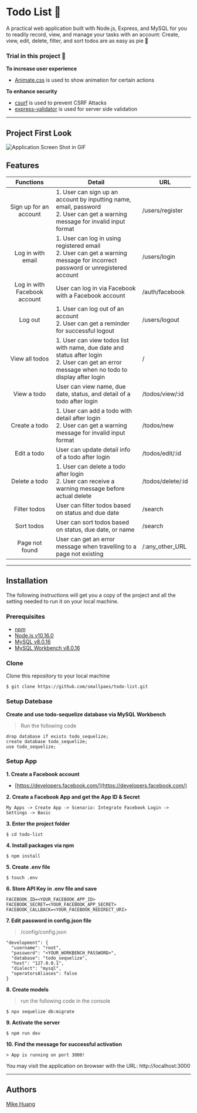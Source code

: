 # Todo List 📆
A practical web application built with Node.js, Express, and MySQL for you to readily record, view, and manage your tasks with an account: Create, view, edit, delete, filter, and sort todos are as easy as pie 🥧


### Trial in this project 🤠
**To increase user experience**
+ [Animate.css](https://daneden.github.io/animate.css/) is used to show animation for certain actions


**To enhance security**
+ [csurf](https://www.npmjs.com/package/csurf) is used to prevent CSRF Attacks 
+ [express-validator](https://www.npmjs.com/package/express-validator) is used for server side validation

___

## Project First Look
![Application Screen Shot in GIF](todoList.gif)


## Features
| Functions              | Detail                                            | URL                         |
| :--------------------: | ------------------------------------------------- | --------------------------- |
| Sign up for an account | 1. User can sign up an account by inputting name, email, password<br>2. User can get a warning message for invalid input format | /users/register |
| Log in with email | 1. User can log in using registered email<br>2. User can get a warning message for incorrect password or unregistered account | /users/login |
| Log in with Facebook account | User can log in via Facebook with a Facebook account | /auth/facebook |
| Log out | 1. User can log out of an account<br>2. User can get a reminder for successful logout | /users/logout |
| View all todos | 1. User can view todos list with name, due date and status after login<br>2. User can get an error message when no todo to display after login | / |
| View a todo | User can view name, due date, status, and detail of a todo after login | /todos/view/:id |
| Create a todo | 1. User can add a todo with detail after login<br>2. User can get a warning message for invalid input format | /todos/new |   
| Edit a todo | User can update detail info of a todo after login | /todos/edit/:id |
| Delete a todo | 1. User can delete a todo after login<br>2. User can receive a warning message before actual delete | /todos/delete/:id |
| Filter todos | User can filter todos based on status and due date | /search |
| Sort todos | User can sort todos based on status, due date, or name | /search |
| Page not found | User can get an error message when travelling to a page not existing | /:any_other_URL |

___

## Installation
The following instructions will get you a copy of the project and all the setting needed to run it on your local machine.


### Prerequisites

- [npm](https://www.npmjs.com/get-npm)
- [Node.js v10.16.0](https://nodejs.org/en/download/)
- [MySQL v8.0.16](https://dev.mysql.com/downloads/mysql/)
- [MySQL Workbench v8.0.16](https://dev.mysql.com/downloads/workbench/)


### Clone

Clone this repository to your local machine

```
$ git clone https://github.com/smallpaes/todo-list.git
```

### Setup Datebase

**Create and use todo-sequelize database via MySQL Workbench**

> Run the following code
```
drop database if exists todo_sequelize;
create database todo_sequelize;
use todo_sequelize;
```

### Setup App

**1. Create a Facebook account**
- [https://developers.facebook.com/](https://developers.facebook.com/)

**2. Create a Facebook App and get the App ID & Secret**

```
My Apps -> Create App -> Scenario: Integrate Facebook Login -> Settings -> Basic
```

**3. Enter the project folder**

```
$ cd todo-list
```

**4. Install packages via npm**

```
$ npm install
```

**5. Create .env file**

```
$ touch .env
```

**6. Store API Key in .env file and save**

```
FACEBOOK_ID=<YOUR_FACEBOOK_APP_ID>
FACEBOOK_SECRET=<YOUR_FACEBOOK_APP_SECRET>
FACEBOOK_CALLBACK=<YOUR_FACEBOOK_REDIRECT_URI>
```

**7. Edit password in config.json file**

> /config/config.json
```
"development": {
  "username": "root",
  "password": "<YOUR_WORKBENCH_PASSWORD>",
  "database": "todo_sequelize",
  "host": "127.0.0.1",
  "dialect": "mysql",
  "operatorsAliases": false
}

```

**8. Create models**

> run the following code in the console
```
$ npx sequelize db:migrate
```

**9. Activate the server**

```
$ npm run dev
```

**10. Find the message for successful activation**

```
> App is running on port 3000!
```
You may visit the application on browser with the URL: http://localhost:3000

___


## Authors
[Mike Huang](https://github.com/smallpaes)